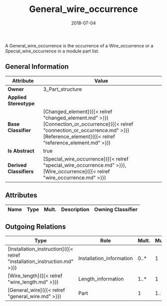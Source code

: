 ﻿---
title: General_wire_occurrence
toc: false
type: specs
date: "2018-07-04"
draft: false
specification: KBL
version: 2.5
documentType: "Recommendation"
elementType: Class
classes:
  - General_wire_occurrence
menu_name: kbl-2.5
---
<p>A General_wire_occurrence is the occurrence of a Wire_occurrence or a Special_wire_occurrence in a module part list.</p>

## General Information

| Attribute               | Value |
|-------------------------|-------|
| **Owner**               | 3_Part_structure |
| **Applied Stereotype**  |   |
| **Base Classifier**     | [Changed_element]({{< relref "changed_element.md" >}})<br/> [Connection_or_occurrence]({{< relref "connection_or_occurrence.md" >}})<br/> [Reference_element]({{< relref "reference_element.md" >}})<br/>  |
| **Is Abstract**         | true |
| **Derived Classifiers** | [Special_wire_occurrence]({{< relref "special_wire_occurrence.md" >}}), [Wire_occurrence]({{< relref "wire_occurrence.md" >}}) |

## Attributes
|  Name  |  Type  |  Mult.  |  Description  |  Owning Classifier  |
|--------|--------|---------|---------------|--------------|

## Outgoing Relations
|    Type  |   Role   |   Mult.   |   Mult.   |   Description   |
|----------|----------|-----------|-----------|-----------------|
| [Installation_instruction]({{< relref "installation_instruction.md" >}}) | Installation_information | 0..* | 1 |  |
| [Wire_length]({{< relref "wire_length.md" >}}) | Length_information | 1..* | 1 |  |
| [General_wire]({{< relref "general_wire.md" >}}) | Part | 1 | 1..* |  |
